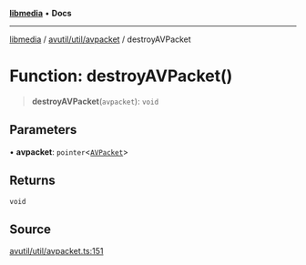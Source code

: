 [**libmedia**](../../../../README.md) • **Docs**

***

[libmedia](../../../../README.md) / [avutil/util/avpacket](../README.md) / destroyAVPacket

# Function: destroyAVPacket()

> **destroyAVPacket**(`avpacket`): `void`

## Parameters

• **avpacket**: `pointer`\<[`AVPacket`](../../../struct/avpacket/classes/AVPacket.md)\>

## Returns

`void`

## Source

[avutil/util/avpacket.ts:151](https://github.com/zhaohappy/libmedia/blob/87bf8029d8be58d5035a3f4dc7037c25d1ac371b/src/avutil/util/avpacket.ts#L151)
